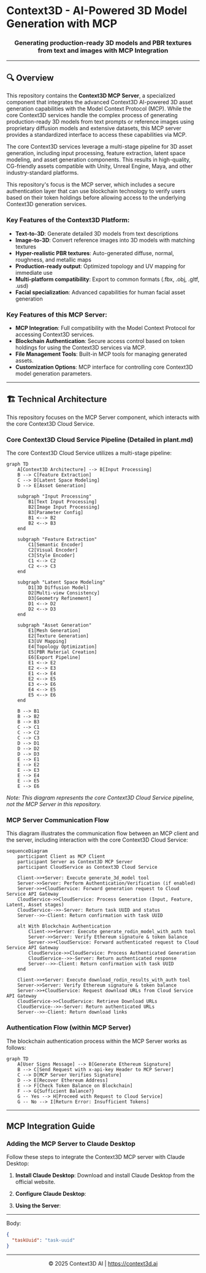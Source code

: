 # Context3D - AI-Powered 3D Model Generation with MCP

<div align="center">
  <h3>Generating production-ready 3D models and PBR textures from text and images with MCP Integration</h3>
</div>

---

## 🔍 Overview

This repository contains the **Context3D MCP Server**, a specialized component that integrates the advanced Context3D AI-powered 3D asset generation capabilities with the Model Context Protocol (MCP). While the core Context3D services handle the complex process of generating production-ready 3D models from text prompts or reference images using proprietary diffusion models and extensive datasets, this MCP server provides a standardized interface to access these capabilities via MCP.

The core Context3D services leverage a multi-stage pipeline for 3D asset generation, including input processing, feature extraction, latent space modeling, and asset generation components. This results in high-quality, CG-friendly assets compatible with Unity, Unreal Engine, Maya, and other industry-standard platforms.

This repository's focus is the MCP server, which includes a secure authentication layer that can use blockchain technology to verify users based on their token holdings before allowing access to the underlying Context3D generation services.

### Key Features of the Context3D Platform:

- **Text-to-3D**: Generate detailed 3D models from text descriptions
- **Image-to-3D**: Convert reference images into 3D models with matching textures
- **Hyper-realistic PBR textures**: Auto-generated diffuse, normal, roughness, and metallic maps
- **Production-ready output**: Optimized topology and UV mapping for immediate use
- **Multi-platform compatibility**: Export to common formats (.fbx, .obj, .gltf, .usd)
- **Facial specialization**: Advanced capabilities for human facial asset generation

### Key Features of this MCP Server:

- **MCP Integration**: Full compatibility with the Model Context Protocol for accessing Context3D services.
- **Blockchain Authentication**: Secure access control based on token holdings for using the Context3D services via MCP.
- **File Management Tools**: Built-in MCP tools for managing generated assets.
- **Customization Options**: MCP interface for controlling core Context3D model generation parameters.

---

## 🏗️ Technical Architecture

This repository focuses on the MCP Server component, which interacts with the core Context3D Cloud Service.

### Core Context3D Cloud Service Pipeline (Detailed in plant.md)

The core Context3D Cloud Service utilizes a multi-stage pipeline:

```mermaid
graph TD
    A[Context3D Architecture] --> B[Input Processing]
    B --> C[Feature Extraction]
    C --> D[Latent Space Modeling]
    D --> E[Asset Generation]

    subgraph "Input Processing"
        B1[Text Input Processing]
        B2[Image Input Processing]
        B3[Parameter Config]
        B1 <--> B2
        B2 <--> B3
    end

    subgraph "Feature Extraction"
        C1[Semantic Encoder]
        C2[Visual Encoder]
        C3[Style Encoder]
        C1 <--> C2
        C2 <--> C3
    end

    subgraph "Latent Space Modeling"
        D1[3D Diffusion Model]
        D2[Multi-view Consistency]
        D3[Geometry Refinement]
        D1 <--> D2
        D2 <--> D3
    end

    subgraph "Asset Generation"
        E1[Mesh Generation]
        E2[Texture Generation]
        E3[UV Mapping]
        E4[Topology Optimization]
        E5[PBR Material Creation]
        E6[Export Pipeline]
        E1 <--> E2
        E2 <--> E3
        E1 <--> E4
        E2 <--> E5
        E3 <--> E6
        E4 <--> E5
        E5 <--> E6
    end

    B --> B1
    B --> B2
    B --> B3
    C --> C1
    C --> C2
    C --> C3
    D --> D1
    D --> D2
    D --> D3
    E --> E1
    E --> E2
    E --> E3
    E --> E4
    E --> E5
    E --> E6
```

_Note: This diagram represents the core Context3D Cloud Service pipeline, not the MCP Server in this repository._

### MCP Server Communication Flow

This diagram illustrates the communication flow between an MCP client and the server, including interaction with the core Context3D Cloud Service:

```mermaid
sequenceDiagram
    participant Client as MCP Client
    participant Server as Context3D MCP Server
    participant CloudService as Context3D Cloud Service

    Client->>+Server: Execute generate_3d_model tool
    Server->>Server: Perform Authentication/Verification (if enabled)
    Server->>+CloudService: Forward generation request to Cloud Service API Gateway
    CloudService->>CloudService: Process Generation (Input, Feature, Latent, Asset stages)
    CloudService-->>-Server: Return task UUID and status
    Server-->>-Client: Return confirmation with task UUID

    alt With Blockchain Authentication
        Client->>+Server: Execute generate_rodin_model_with_auth tool
        Server->>Server: Verify Ethereum signature & token balance
        Server->>+CloudService: Forward authenticated request to Cloud Service API Gateway
        CloudService->>CloudService: Process Authenticated Generation
        CloudService-->>-Server: Return authenticated response
        Server-->>-Client: Return confirmation with task UUID
    end

    Client->>+Server: Execute download_rodin_results_with_auth tool
    Server->>Server: Verify Ethereum signature & token balance
    Server->>+CloudService: Request download URLs from Cloud Service API Gateway
    CloudService->>CloudService: Retrieve Download URLs
    CloudService-->>-Server: Return authenticated URLs
    Server-->>-Client: Return download links
```

### Authentication Flow (within MCP Server)

The blockchain authentication process within the MCP Server works as follows:

```mermaid
graph TD
    A[User Signs Message] --> B[Generate Ethereum Signature]
    B --> C[Send Request with x-api-key Header to MCP Server]
    C --> D[MCP Server Verifies Signature]
    D --> E[Recover Ethereum Address]
    E --> F[Check Token Balance on Blockchain]
    F --> G{Sufficient Balance?}
    G -- Yes --> H[Proceed with Request to Cloud Service]
    G -- No --> I[Return Error: Insufficient Tokens]
```

---

## MCP Integration Guide

### Adding the MCP Server to Claude Desktop

Follow these steps to integrate the Context3D MCP server with Claude Desktop:

1. **Install Claude Desktop**:
   Download and install Claude Desktop from the official website.

2. **Configure Claude Desktop**:

3. **Using the Server**:

---

Body:

```json
{
  "taskUuid": "task-uuid"
}
```

---

<div align="center">
  <p>© 2025 Context3D AI | <a href="https://context3d.ai">https://context3d.ai</a></p>
</div>
